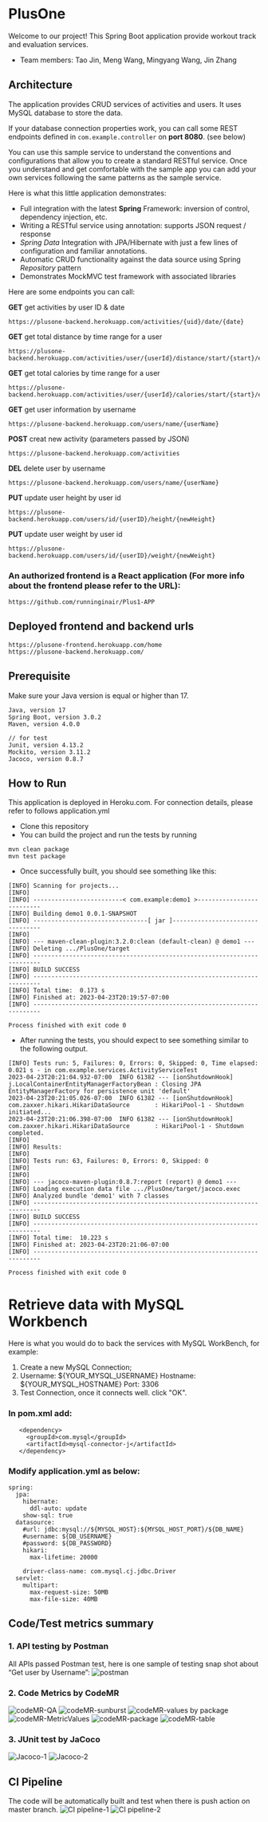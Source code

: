 # PlusOne 

Welcome to our project! This Spring Boot application provide workout track and evaluation services. 
* Team members: Tao Jin, Meng Wang, Mingyang Wang, Jin Zhang

## Architecture

The application provides CRUD services of activities and users. It uses MySQL database to store the data. 

If your database connection properties work, you can call some REST endpoints defined in ```com.example.controller``` on **port 8080**. (see below)

You can use this sample service to understand the conventions and configurations that allow you to create a standard RESTful service. Once you understand and get comfortable with the sample app you can add your own services following the same patterns as the sample service.

Here is what this little application demonstrates:

* Full integration with the latest **Spring** Framework: inversion of control, dependency injection, etc.
* Writing a RESTful service using annotation: supports JSON request / response
* *Spring Data* Integration with JPA/Hibernate with just a few lines of configuration and familiar annotations.
* Automatic CRUD functionality against the data source using Spring *Repository* pattern
* Demonstrates MockMVC test framework with associated libraries

Here are some endpoints you can call:

**GET** get activities by user ID & date
```agsl
https://plusone-backend.herokuapp.com/activities/{uid}/date/{date}
```

**GET** get total distance by time range for a user
```agsl
https://plusone-backend.herokuapp.com/activities/user/{userId}/distance/start/{start}/end/{end}
```

**GET** get total calories by time range for a user
```agsl
https://plusone-backend.herokuapp.com/activities/user/{userId}/calories/start/{start}/end/{end}
```

**GET** get user information by username
```agsl
https://plusone-backend.herokuapp.com/users/name/{userName}
```

**POST** creat new activity (parameters passed by JSON)
```agsl
https://plusone-backend.herokuapp.com/activities
```

**DEL** delete user by username
```agsl
https://plusone-backend.herokuapp.com/users/name/{userName}
```

**PUT** update user height by user id
```agsl
https://plusone-backend.herokuapp.com/users/id/{userID}/height/{newHeight}
```

**PUT** update user weight by user id
```agsl
https://plusone-backend.herokuapp.com/users/id/{userID}/weight/{newWeight}
```

### An authorized frontend is a React application (For more info about the frontend please refer to the URL):
```
https://github.com/runninginair/Plus1-APP
```


## Deployed frontend and backend urls
```
https://plusone-frontend.herokuapp.com/home
https://plusone-backend.herokuapp.com/
```

## Prerequisite
Make sure your Java version is equal or higher than 17.
```agsl
Java, version 17
Spring Boot, version 3.0.2
Maven, version 4.0.0

// for test
Junit, version 4.13.2
Mockito, version 3.11.2
Jacoco, version 0.8.7
```


## How to Run

This application is deployed in Heroku.com.
For connection details, please refer to follows application.yml

* Clone this repository
* You can build the project and run the tests by running 
```
mvn clean package
mvn test package
```


* Once successfully built, you should see something like this:
```agsl
[INFO] Scanning for projects...
[INFO] 
[INFO] -------------------------< com.example:demo1 >--------------------------
[INFO] Building demo1 0.0.1-SNAPSHOT
[INFO] --------------------------------[ jar ]---------------------------------
[INFO] 
[INFO] --- maven-clean-plugin:3.2.0:clean (default-clean) @ demo1 ---
[INFO] Deleting .../PlusOne/target
[INFO] ------------------------------------------------------------------------
[INFO] BUILD SUCCESS
[INFO] ------------------------------------------------------------------------
[INFO] Total time:  0.173 s
[INFO] Finished at: 2023-04-23T20:19:57-07:00
[INFO] ------------------------------------------------------------------------

Process finished with exit code 0

```

* After running the tests, you should expect to see something similar to the following output.
```
[INFO] Tests run: 5, Failures: 0, Errors: 0, Skipped: 0, Time elapsed: 0.021 s - in com.example.services.ActivityServiceTest
2023-04-23T20:21:04.932-07:00  INFO 61382 --- [ionShutdownHook] j.LocalContainerEntityManagerFactoryBean : Closing JPA EntityManagerFactory for persistence unit 'default'
2023-04-23T20:21:05.026-07:00  INFO 61382 --- [ionShutdownHook] com.zaxxer.hikari.HikariDataSource       : HikariPool-1 - Shutdown initiated...
2023-04-23T20:21:06.398-07:00  INFO 61382 --- [ionShutdownHook] com.zaxxer.hikari.HikariDataSource       : HikariPool-1 - Shutdown completed.
[INFO] 
[INFO] Results:
[INFO] 
[INFO] Tests run: 63, Failures: 0, Errors: 0, Skipped: 0
[INFO] 
[INFO] 
[INFO] --- jacoco-maven-plugin:0.8.7:report (report) @ demo1 ---
[INFO] Loading execution data file .../PlusOne/target/jacoco.exec
[INFO] Analyzed bundle 'demo1' with 7 classes
[INFO] ------------------------------------------------------------------------
[INFO] BUILD SUCCESS
[INFO] ------------------------------------------------------------------------
[INFO] Total time:  10.223 s
[INFO] Finished at: 2023-04-23T20:21:06-07:00
[INFO] ------------------------------------------------------------------------

Process finished with exit code 0

```


# Retrieve data with MySQL Workbench

Here is what you would do to back the services with MySQL WorkBench, for example:

1. Create a new MySQL Connection;
2. Username: ${YOUR_MYSQL_USERNAME}     Hostname: ${YOUR_MYSQL_HOSTNAME}    Port: 3306   
3. Test Connection, once it connects well. click "OK".

### In pom.xml add:

```
   <dependency>
     <groupId>com.mysql</groupId>
     <artifactId>mysql-connector-j</artifactId>
   </dependency>
```

### Modify application.yml as below:

```
spring:
  jpa:
    hibernate:
      ddl-auto: update
    show-sql: true
  datasource:
    #url: jdbc:mysql://${MYSQL_HOST}:${MYSQL_HOST_PORT}/${DB_NAME}
    #username: ${DB_USERNAME}
    #password: ${DB_PASSWORD}
    hikari:
      max-lifetime: 20000

    driver-class-name: com.mysql.cj.jdbc.Driver
  servlet:
    multipart:
      max-request-size: 50MB
      max-file-size: 40MB
```

## Code/Test metrics summary

### 1. API testing by Postman
All APIs passed Postman test, here is one sample of testing snap shot about “Get user by Username”:
![postman](./image/postman.png)

### 2. Code Metrics by CodeMR

![codeMR-QA](./image/codeMR-QA.png)
![codeMR-sunburst](./image/codeMR-Sunburst.png)
![codeMR-values by package](./image/codeMR-ValuesbyPackages.png)
![codeMR-MetricValues](./image/codeMR-4MetricValues.png)
![codeMR-package](./image/codeMR-5Package.png)
![codeMR-table](./image/codeMR-6table.png)

### 3. JUnit test by JaCoco
![Jacoco-1](./image/Jacoco-1.png)
![Jacoco-2](./image/Jacoco-2.png)

## CI Pipeline
The code will be automatically built and test when there is push action on master branch.
![CI pipeline-1](./image/CIpipeline-1.png)
![CI pipeline-2](./image/CIpipeline-2.png)



